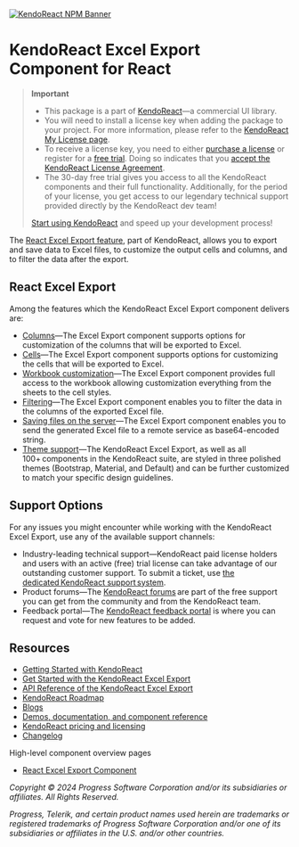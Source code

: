 <a href="https://www.telerik.com/kendo-react-ui?utm_medium=referral&utm_source=npm&utm_campaign=kendo-ui-react-trial-npm-excel&utm_content=banner" target="_blank">
<img src="https://www.telerik.com/kendo-react-ui/components/npm-banner.svg" alt="KendoReact NPM Banner">
</a>

# KendoReact Excel Export Component for React

> **Important**
> * This package is а part of [KendoReact](https://www.telerik.com/kendo-react-ui?utm_medium=referral&utm_source=npm&utm_campaign=kendo-ui-react-trial-npm-excelexport)&mdash;a commercial UI library.
> * You will need to install a license key when adding the package to your project. For more information, please refer to the [KendoReact My License page](https://www.telerik.com/kendo-react-ui/components/my-license/?utm_medium=referral&utm_source=npm&utm_campaign=kendo-ui-react-trial-npm-excelexport).
> * To receive a license key, you need to either [purchase a license](https://www.telerik.com/kendo-react-ui/pricing?utm_medium=referral&utm_source=npm&utm_campaign=kendo-ui-react-trial-npm-excelexport) or register for a [free trial](https://www.telerik.com/try/kendo-react-ui?utm_medium=referral&utm_source=npm&utm_campaign=kendo-ui-react-trial-npm-excelexport). Doing so indicates that you [accept the KendoReact License Agreement](https://www.telerik.com/purchase/license-agreement/progress-kendoreact?utm_medium=referral&utm_source=npm&utm_campaign=kendo-ui-react-trial-npm-excelexport).
> * The 30-day free trial gives you access to all the KendoReact components and their full functionality. Additionally, for the period of your license, you get access to our legendary technical support provided directly by the KendoReact dev team!
>
> [Start using KendoReact](https://www.telerik.com/try/kendo-react-ui?utm_medium=referral&utm_source=npm&utm_campaign=kendo-ui-react-trial-npm-excelexport) and speed up your development process!

The [React Excel Export feature](https://www.telerik.com/kendo-react-ui/excelexport), part of KendoReact, allows you to export and save data to Excel files, to customize the output cells and columns, and to filter the data after the export.

## React Excel Export

Among the features which the KendoReact Excel Export component delivers are:

* [Columns](https://www.telerik.com/kendo-react-ui/components/excelexport/columns/?utm_medium=referral&utm_source=npm&utm_campaign=kendo-ui-react-trial-npm-excelexport)&mdash;The Excel Export component supports options for customization of the columns that will be exported to Excel.
* [Cells](https://www.telerik.com/kendo-react-ui/components/excelexport/cells/?utm_medium=referral&utm_source=npm&utm_campaign=kendo-ui-react-trial-npm-excelexport)&mdash;The Excel Export component supports options for customizing the cells that will be exported to Excel.
* [Workbook customization](https://www.telerik.com/kendo-react-ui/components/excelexport/customization/?utm_medium=referral&utm_source=npm&utm_campaign=kendo-ui-react-trial-npm-excelexport)&mdash;The Excel Export component provides full access to the workbook allowing customization everything from the sheets to the cell styles.
* [Filtering](https://www.telerik.com/kendo-react-ui/components/excelexport/filtering/?utm_medium=referral&utm_source=npm&utm_campaign=kendo-ui-react-trial-npm-excelexport)&mdash;The Excel Export component enables you to filter the data in the columns of the exported Excel file.
* [Saving files on the server](https://www.telerik.com/kendo-react-ui/components/excelexport/saving/?utm_medium=referral&utm_source=npm&utm_campaign=kendo-ui-react-trial-npm-excelexport)&mdash;The Excel Export component enables you to send the generated Excel file to a remote service as base64-encoded string.
* [Theme support](https://www.telerik.com/kendo-react-ui/components/styling/?utm_medium=referral&utm_source=npm&utm_campaign=kendo-ui-react-trial-npm-excelexport)&mdash;The KendoReact Excel Export, as well as all 100+ components in the KendoReact suite, are styled in three polished themes (Bootstrap, Material, and Default) and can be further customized to match your specific design guidelines.

## Support Options

For any issues you might encounter while working with the KendoReact Excel Export, use any of the available support channels:

* Industry-leading technical support&mdash;KendoReact paid license holders and users with an active (free) trial license can take advantage of our outstanding customer support. To submit a ticket, use [the dedicated KendoReact support system](https://www.telerik.com/account/support-tickets?utm_medium=referral&utm_source=npm&utm_campaign=kendo-ui-react-trial-npm-excelexport).
* Product forums&mdash;The [KendoReact forums](https://www.telerik.com/forums/kendo-ui-react?utm_medium=referral&utm_source=npm&utm_campaign=kendo-ui-react-trial-npm-excelexport) are part of the free support you can get from the community and from the KendoReact team.
* Feedback portal&mdash;The [KendoReact feedback portal](https://feedback.telerik.com/kendo-react-ui?utm_medium=referral&utm_source=npm&utm_campaign=kendo-ui-react-trial-npm-excelexport) is where you can request and vote for new features to be added.

## Resources

* [Getting Started with KendoReact](https://www.telerik.com/kendo-react-ui/components/getting-started/?utm_medium=referral&utm_source=npm&utm_campaign=kendo-ui-react-trial-npm-excelexport)
* [Get Started with the KendoReact Excel Export](https://www.telerik.com/kendo-react-ui/components/excelexport/?utm_medium=referral&utm_source=npm&utm_campaign=kendo-ui-react-trial-npm-excelexport)
* [API Reference of the KendoReact Excel Export](https://www.telerik.com/kendo-react-ui/components/excelexport/api/ExcelExportProps/?utm_medium=referral&utm_source=npm&utm_campaign=kendo-ui-react-trial-npm-excelexport)
* [KendoReact Roadmap](https://www.telerik.com/support/whats-new/kendo-react-ui/roadmap?utm_medium=referral&utm_source=npm&utm_campaign=kendo-ui-react-trial-npm-excelexport)
* [Blogs](https://www.telerik.com/blogs/tag/kendoreact?utm_medium=referral&utm_source=npm&utm_campaign=kendo-ui-react-trial-npm-excelexport)
* [Demos, documentation, and component reference](https://www.telerik.com/kendo-react-ui/components/?utm_medium=referral&utm_source=npm&utm_campaign=kendo-ui-react-trial-npm-excelexport)
* [KendoReact pricing and licensing](https://www.telerik.com/kendo-react-ui/pricing?utm_medium=referral&utm_source=npm&utm_campaign=kendo-ui-react-trial-npm-excelexport)
* [Changelog](https://www.telerik.com/kendo-react-ui/components/changelogs/ui-for-react/?utm_medium=referral&utm_source=npm&utm_campaign=kendo-ui-react-trial-npm-excelexport)

High-level component overview pages

* [React Excel Export Component](https://www.telerik.com/kendo-react-ui/excelexport)

*Copyright © 2024 Progress Software Corporation and/or its subsidiaries or affiliates. All Rights Reserved.*

*Progress, Telerik, and certain product names used herein are trademarks or registered trademarks of Progress Software Corporation and/or one of its subsidiaries or affiliates in the U.S. and/or other countries.*
